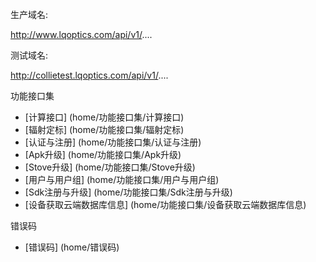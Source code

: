 生产域名:

http://www.lqoptics.com/api/v1/....

测试域名:

http://collietest.lqoptics.com/api/v1/....

功能接口集
 - [计算接口] (home/功能接口集/计算接口)
 - [辐射定标] (home/功能接口集/辐射定标)
 - [认证与注册] (home/功能接口集/认证与注册)
 - [Apk升级] (home/功能接口集/Apk升级)
 - [Stove升级] (home/功能接口集/Stove升级)
 - [用户与用户组] (home/功能接口集/用户与用户组)
 - [Sdk注册与升级] (home/功能接口集/Sdk注册与升级)
 - [设备获取云端数据库信息] (home/功能接口集/设备获取云端数据库信息)

错误码
 - [错误码] (home/错误码)